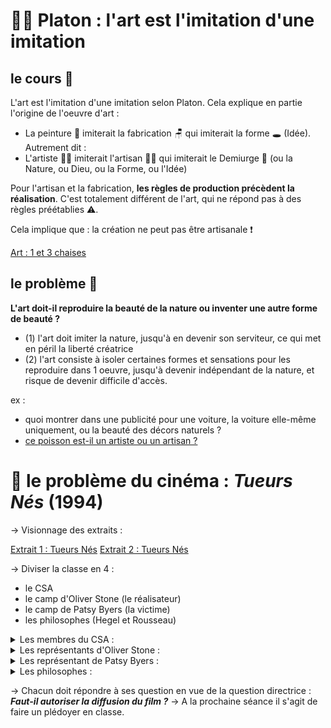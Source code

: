 # 👨‍🦳 Platon : l'art est l'imitation d'une imitation

## le cours 📜
L'art est l'imitation d'une imitation selon Platon. Cela explique en partie l'origine de l'oeuvre d'art : 

- La peinture 🎨 imiterait la fabrication 🪑 qui imiterait la forme 🕳 (Idée). Autrement dit : 
- L'artiste 👨‍🎨 imiterait l'artisan 👨‍🔧 qui imiterait le Demiurge 👼 (ou la Nature, ou Dieu, ou la Forme, ou l'Idée)

Pour l'artisan et la fabrication, __les règles de production précèdent la réalisation__. C'est totalement différent de l'art, qui ne répond pas à des règles préétablies ⚠.

Cela implique que : la création ne peut pas être artisanale ❗

[Art : 1 et 3 chaises](https://resources.manuelnumeriquemax.belin.education/03580974_philo_tle/03580974_philo_tle_c01/Images/03580974_philo_tle_c01-025-i0002.jpg)


## le problème 📃

****L'art doit-il reproduire la beauté de la nature ou inventer une autre forme de beauté ?****

- (1) l'art doit imiter la nature, jusqu'à en devenir son serviteur, ce qui met en péril la liberté créatrice
- (2) l'art consiste à isoler certaines formes et sensations pour les reproduire dans 1 oeuvre, jusqu'à devenir indépendant de la nature, et risque de devenir difficile d'accès.

ex : 
- quoi montrer dans une publicité pour une voiture, la voiture elle-même uniquement, ou la beauté des décors naturels ?
- [ce poisson est-il un artiste ou un artisan ?](https://www.youtube.com/watch?v=B91tozyQs9M)

# 🎥 le problème du cinéma : *Tueurs Nés* (1994)

→ Visionnage des extraits :

[Extrait 1 : Tueurs Nés](https://www.youtube.com/watch?v=xUUFMXhmVVs)
[Extrait 2 : Tueurs Nés](https://www.youtube.com/watch?v=7xk1AUhNS44)

→ Diviser la classe en 4 :
- le CSA
- le camp d'Oliver Stone (le réalisateur)
- le camp de Patsy Byers (la victime)
- les philosophes (Hegel et Rousseau)




<details> 
  <summary>Les membres du CSA : </summary>
  
   ```
Le film Tueurs Nées (Oliver Stone ; 1994) relate l’histoire d’un couple, Mickey et Mallory. 
Tous deux victimes de mauvais traitement pendant l’enfance tuent d’abord la mère de Mallory puis 51 personnes au hasard. 
Les médias suivent de très près leur virée sanglante, la transformant en une sorte de spectacle. 
  Arrêtés et envoyés en prison, ils réussissent à s'évader après avoir déclenché une mutinerie. 
Les dernières images du film montrent l’homme et la femme dans un camping-car ; accompagnés de leurs enfants. 

Le réalisateur, les studios Warner et les producteurs du film ont été assignés en justice en juillet 1995 par Patsy Byers. 
Celle-ci est paralysée à vie après avoir été agressée en mars 1995 par deux jeunes gens, Sarah Edmondson et Benjamins Darras, 
  qui avaient assassiné un homme quelques jours plus tôt dans le Mississippi. 
Benjamin a été condamné à perpétuité pour le meurtre qu’il a commis et Sarah à 35 ans de prison pour l'agression de Patsy Byers. 
Cette dernière affirme en outre que leurs actes ont été motivés par le visionnage du film d'Oliver Stone. 
```
  
1. Le film d'Oliver Stone raconte une histoire : 
2. Le problème est de savoir si un film peut être considéré comme : 
3. Si tel est le cas, il faut considérer que l’art : 
4. Il faudrait alors, afin de protéger les spectateurs : 
5. Mais cette décision serait lourde de conséquences, en effet, il y aurait là un risque de : 
  
</details>


<details> 
  <summary>Les représentants d'Oliver Stone : </summary>
  
```
  Oliver Stone rappelle que son film est en fait une satire de la mise en scène de la violence par les médias. 
  Je suis blessé, affirme-t-il, à l’idée que mon film puisse infliger des souffrances à quiconque mais franchement 
  je ne vois pas la connexion : ce film est une tentative de compréhension de notre société, pas un appel à l’action. 
  L'Amérique habité par la « gun culture », une culture de l'arme à feu. Ce que je montre dans mon film, ce que je mesure, 
  c’est cela : les conséquences de la violence, et c’est ce qu’on me reproche. 
```
Selon Oliver Stone : 
  
  1. Son œuvre n’est pas : 
  2. Son œuvre doit plutôt être vue comme : 
  3. La violence n’y est donc pas : 
  4. Le vrai problème c’est : 
  5. Les vrais responsables de l’attentat contre Patsy Byers sont : 

</details>

<details> 
  <summary>Les représentant de Patsy Byers : </summary>
  
```
  
  « Benjamin Darras et Sarah Edmondson se sont engagés dans une course criminelle qui s'est achevée avec l'attentat contre Patsy Byers. 
  Cet attentat est le résultat du fait qu'ils ont vu et ont été inspirés par le film [Tueurs nés] », affirme la plainte, qui note que 
  la responsabilité d'Hollywood peut être engagée « au motif qu'ils ont distribué un film dont ils savaient ou auraient dû savoir qu'il 
  pourrait inspirer des individus tels que les accusés à commettre des crimes similaires à celui commis contre Patsy Byers [...], 
  un film glorifiant des actes de violence similaires à celui qui allait être commis contre elle », et, enfin, « entre autres négligences »,
  ont « traité les auteurs de tels actes violents comme des célébrités et des héros ». [...] 

[Patsy Byers déclare :] « Qui peut nier l'influence des films sur nos comportements ? À cause de tel ou tel film, nous avons porté des 
  vêtements différents, changé de coiffure ou adopté des expressions nouvelles. Avec la multiplication des « soap operas » à la télévision, 
  les divorces se sont banalisés. Ce que nous regardons influence nos comportements : notre vie est devenue un miroir de ce que nous 
  présentent le cinéma et la télévision. [...] Reconnaissons-le : la télévision et le cinéma ne sont pas seulement au cœur notre vie, 
  ils en sont le moule. »

```
On peut considérer que le réalisateur et les producteurs du film ont une responsabilité dans l'attentat comme contre Patsy Byers car : 
  1. Les auteurs de l'attentat : 
  2. Tout créateur sait que : 
  3. Ce film incite : 
  4. Ce film glorifie : 

</details>


<details> 
  <summary>Les philosophes : </summary>
  
```

Ce caractère frustre et cette force indomptée de la passion, l’art les doucit ne serait-ce qu’en permettant à l’homme de se 
  représenter ce qu’il sent et accomplit en un tel état. Car dorénavant l’homme observe ses pulsions et ses penchants et là 
  où d’ordinaire ceux-ci m’entraînent sans réflexion, il les voit à présent hors de lui et commence déjà, du fait qu'ils lui 
  font face comme quelque chose d'objectif, à devenir libre à leur égard. 
-G. W. F. Hegel, Cours d'esthétique, 1995. 

Je sais que la poétique du théâtre prétend purger les passions en les excitant : mais j'ai peine à bien concevoir cette règle. 
  Serait-ce que pour devenir tempérant et sage, il faut commencer par être furieux et fou ? Pourquoi l’image des peines qui naissent 
  des passions effacerait-elle celle des transports de plaisir et de joie qu’on en voit aussi naître, et que les auteurs ont soin 
  d’embellir encore pour rendre leurs pièces plus agréables ? Ne sait-on pas que toutes les passions sont sœurs, qu'une seule suffit 
  pour en exciter mille, et que les combattre l’une par l’autre n’est qu’un moyen de rendre le cœur plus sensible à toutes ? 
  Le seul instrument qui serve à les purger est la raison, et j'ai déjà dit que la raison n’avait nul effet au théâtre. 
-J.-J. Rousseau, Lettre à Mr. D’Alembert, 1758 


```

1. Selon Hegel, l’art nous libère : 
  a. En effet il nous permet de : 
  b. Et donc de : 
  c. Ainsi la représentation de la violence peut être une manière de : 
  
2. Selon Rousseau, l’art : 
  a. Et ne permet pas: 
  b. En effet l’art agit sur : 
  c. Et non sur: 
  d. L'œuvre crée en nous: 

</details>



→ Chacun doit répondre à ses question en vue de la question directrice : ***Faut-il autoriser la diffusion du film ?*** 
→ A la prochaine séance il s'agit de faire un plédoyer en classe.

